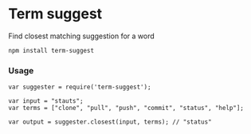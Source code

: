 # Term suggest
Find closest matching suggestion for a word

`npm install term-suggest`


### Usage

```
var suggester = require('term-suggest');

var input = "stauts";
var terms = ["clone", "pull", "push", "commit", "status", "help"];

var output = suggester.closest(input, terms); // "status"
```